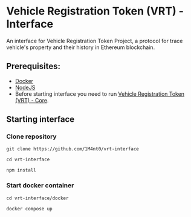 # Vehicle Registration Token (VRT) - Interface

An interface for Vehicle Registration Token Project, a protocol for trace vehicle's property and their history in Ethereum blockchain.

## Prerequisites:

-   [Docker](https://www.docker.com/get-started/)
-   [NodeJS](https://nodejs.org/it/)
-   Before starting interface you need to run [Vehicle Registration Token (VRT) - Core](https://github.com/1M4nt0/vrt-core).

## Starting interface

### Clone repository

```
git clone https://github.com/1M4nt0/vrt-interface

cd vrt-interface

npm install
```

### Start docker container

```
cd vrt-interface/docker

docker compose up
```
